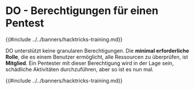 # DO - Berechtigungen für einen Pentest

{{#include ../../banners/hacktricks-training.md}}

DO unterstützt keine granularen Berechtigungen. Die **minimal erforderliche Rolle**, die es einem Benutzer ermöglicht, alle Ressourcen zu überprüfen, ist **Mitglied**. Ein Pentester mit dieser Berechtigung wird in der Lage sein, schädliche Aktivitäten durchzuführen, aber so ist es nun mal.

{{#include ../../banners/hacktricks-training.md}}
